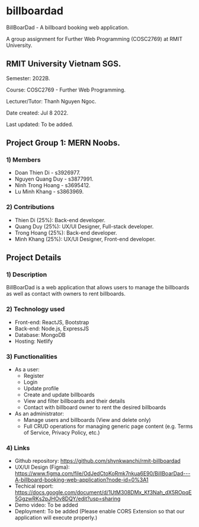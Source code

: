 # billboardad
BillBoarDad - A billboard booking web application.

A group assignment for Further Web Programming (COSC2769) at RMIT University.
## RMIT University Vietnam SGS.
Semester: 2022B.

Course: COSC2769 - Further Web Programming.

Lecturer/Tutor: Thanh Nguyen Ngoc.

Date created: Jul 8 2022.

Last updated: To be added.

## Project Group 1: MERN Noobs.
### 1) Members
+ Doan Thien Di - s3926977.
+ Nguyen Quang Duy - s3877991.
+ Ninh Trong Hoang - s3695412.
+ Lu Minh Khang - s3863969.

### 2) Contributions
+ Thien Di (25%): Back-end developer.
+ Quang Duy (25%): UX/UI Designer, Full-stack developer.
+ Trong Hoang (25%): Back-end developer.
+ Minh Khang (25%): UX/UI Designer, Front-end developer.

## Project Details
### 1) Description
BillBoarDad is a web application that allows users to manage the billboards as well as contact with owners to rent billboards.
### 2) Technology used
+ Front-end: ReactJS, Bootstrap
+ Back-end: Node.js, ExpressJS
+ Database: MongoDB
+ Hosting: Netlify
### 3) Functionalities
+ As a user:
    + Register
    + Login
    + Update profile
    + Create and update billboards
    + View and filter billboards and their details
    + Contact with billboard owner to rent the desired billboards
+ As an administrator:
    + Manage users and billboards (View and delete only)
    + Full CRUD operations for managing generic page content (e.g. Terms of Service, Privacy Policy, etc.)
### 4) Links
+ Github repository: https://github.com/shynkwanchi/rmit-billboardad
+ UX/UI Design (Figma): https://www.figma.com/file/OdJedCtoKoRmk7nkua6E90/BillBoarDad---A-billboard-booking-web-application?node-id=0%3A1
+ Techical report: https://docs.google.com/document/d/1UtM308DMx_Kf3Nah_dX5ROpqE5GgzwRKs2pJHOv8DQY/edit?usp=sharing
+ Demo video: To be added
+ Deployment: To be added (Please enable CORS Extension so that our application will execute properly.)

